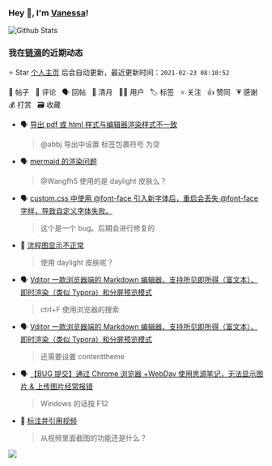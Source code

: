### Hey 👋, I'm [Vanessa](http://vanessa.b3log.org/)!

![Github Stats](https://github-readme-stats.vercel.app/api?username=Vanessa219&show_icons=true)

<!--events start -->

### 我在[链滴](https://ld246.com)的近期动态

⭐️ Star [个人主页](https://github.com/Vanessa219/Vanessa219) 后会自动更新，最近更新时间：`2021-02-23 08:10:52`

📝 帖子 &nbsp; 💬 评论 &nbsp; 🗣 回帖 &nbsp; 🌙 清月 &nbsp; 👨‍💻 用户 &nbsp; 🏷️ 标签 &nbsp; ⭐️ 关注 &nbsp; 👍 赞同 &nbsp; 💗 感谢 &nbsp; 💰 打赏 &nbsp; 🗃 收藏

* 🗣 [导出 pdf 或 html 样式与编辑器渲染样式不一致](https://ld246.com/article/1613811821318/comment/1613831253460#comments)

  > @abbj 导出中设置 标签包裹符号 为空
* 🗣 [mermaid 的渲染问题](https://ld246.com/article/1613629621196/comment/1613730701841#comments)

  > @Wangfh5 使用的是 daylight 皮肤么？
* 🗣 [custom.css 中使用 @font-face 引入新字体后，重启会丢失 @font-face 字样，导致自定义字体失败。](https://ld246.com/article/1613803584929/comment/1613987345417#comments)

  > 这个是一个 bug。后期会进行修复的
* 💬 [流程图显示不正常](https://ld246.com/article/1613984185452/comment/1614038451614#comments)

  > 使用 daylight 皮肤呢？
* 🗣 [Vditor 一款浏览器端的 Markdown 编辑器，支持所见即所得（富文本）、即时渲染（类似 Typora）和分屏预览模式](https://ld246.com/article/1549638745630/comment/1614010192553#comments)

  > ctrl+F 使用浏览器的搜索
* 🗣 [Vditor 一款浏览器端的 Markdown 编辑器，支持所见即所得（富文本）、即时渲染（类似 Typora）和分屏预览模式](https://ld246.com/article/1549638745630/comment/1613986919233#comments)

  > 还需要设置 contenttheme
* 🗣 [【BUG 提交】通过 Chrome 浏览器 +WebDav 使用思源笔记，无法显示图片 &amp; 上传图片经常报错](https://ld246.com/article/1613908908512/comment/1613913328502#comments)

  > Windows 的话按 F12
* 💬 [标注并引用视频](https://ld246.com/article/1613911488910/comment/1613912438189#comments)

  > 从视频里面截图的功能还是什么？


<!--events end -->

<a title="Hits" target="_blank" href="https://github.com/Vanessa219/Vanessa219"><img src="https://hits.b3log.org/Vanessa219/Vanessa219.svg"></a>
